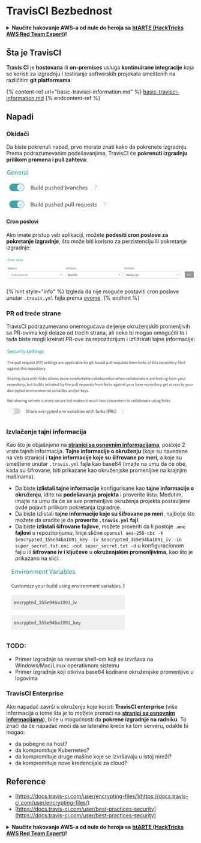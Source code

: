# TravisCI Bezbednost

<details>

<summary><strong>Naučite hakovanje AWS-a od nule do heroja sa</strong> <a href="https://training.hacktricks.xyz/courses/arte"><strong>htARTE (HackTricks AWS Red Team Expert)</strong></a><strong>!</strong></summary>

Drugi načini podrške HackTricks-u:

* Ako želite da vidite **vašu kompaniju reklamiranu na HackTricks-u** ili **preuzmete HackTricks u PDF formatu** proverite [**SUBSCRIPTION PLANS**](https://github.com/sponsors/carlospolop)!
* Nabavite [**zvanični PEASS & HackTricks swag**](https://peass.creator-spring.com)
* Otkrijte [**The PEASS Family**](https://opensea.io/collection/the-peass-family), našu kolekciju ekskluzivnih [**NFT-ova**](https://opensea.io/collection/the-peass-family)
* **Pridružite se** 💬 [**Discord grupi**](https://discord.gg/hRep4RUj7f) ili [**telegram grupi**](https://t.me/peass) ili nas **pratite** na **Twitter-u** 🐦 [**@hacktricks_live**](https://twitter.com/hacktricks_live)**.**
* **Podelite svoje hakovanje trikove slanjem PR-ova na** [**HackTricks**](https://github.com/carlospolop/hacktricks) i [**HackTricks Cloud**](https://github.com/carlospolop/hacktricks-cloud) github repozitorijume.

</details>

## Šta je TravisCI

**Travis CI** je **hostovana** ili **on-premises** usluga **kontinuirane integracije** koja se koristi za izgradnju i testiranje softverskih projekata smeštenih na različitim **git platformama**.

{% content-ref url="basic-travisci-information.md" %}
[basic-travisci-information.md](basic-travisci-information.md)
{% endcontent-ref %}

## Napadi

### Okidači

Da biste pokrenuli napad, prvo morate znati kako da pokrenete izgradnju. Prema podrazumevanim podešavanjima, TravisCI će **pokrenuti izgradnju prilikom promena i pull zahteva**:

![](<../../.gitbook/assets/image (19) (1).png>)

#### Cron poslovi

Ako imate pristup veb aplikaciji, možete **podesiti cron poslove za pokretanje izgradnje**, što može biti korisno za perzistenciju ili pokretanje izgradnje:

![](<../../.gitbook/assets/image (42).png>)

{% hint style="info" %}
Izgleda da nije moguće postaviti cron poslove unutar `.travis.yml` fajla prema [ovome](https://github.com/travis-ci/travis-ci/issues/9162).
{% endhint %}

### PR od treće strane

TravisCI podrazumevano onemogućava deljenje okruženjskih promenljivih sa PR-ovima koji dolaze od trećih strana, ali neko bi mogao omogućiti to i tada biste mogli kreirati PR-ove za repozitorijum i izfiltrirati tajne informacije:

![](<../../.gitbook/assets/image (1) (1) (1) (1) (1) (1) (1) (1) (1) (1) (1) (1) (1) (1) (1) (1) (1) (1) (1) (1) (1) (1).png>)

### Izvlačenje tajni informacija

Kao što je objašnjeno na [**stranici sa osnovnim informacijama**](basic-travisci-information.md), postoje 2 vrste tajnih informacija. **Tajne informacije o okruženju** (koje su navedene na veb stranici) i **tajne informacije koje su šifrovane po meri**, a koje su smeštene unutar `.travis.yml` fajla kao base64 (imajte na umu da će obe, kada su šifrovane, biti prikazane kao okruženjske promenljive na krajnjim mašinama).

* Da biste **izlistali tajne informacije** konfigurisane kao **tajne informacije o okruženju**, idite na **podešavanja** **projekta** i proverite listu. Međutim, imajte na umu da će se sve promenljive okruženja projekta postavljene ovde pojaviti prilikom pokretanja izgradnje.
* Da biste izlistali **tajne informacije koje su šifrovane po meri**, najbolje što možete da uradite je da **proverite `.travis.yml` fajl**.
* Da biste **izlistali šifrovane fajlove**, možete proveriti da li postoje **`.enc` fajlovi** u repozitorijumu, linije slične `openssl aes-256-cbc -K $encrypted_355e94ba1091_key -iv $encrypted_355e94ba1091_iv -in super_secret.txt.enc -out super_secret.txt -d` u konfiguracionom fajlu ili **šifrovane iv i ključeve** u **okruženjskim promenljivima**, kao što je prikazano na slici:

![](<../../.gitbook/assets/image (71).png>)

### TODO:

* Primer izgradnje sa reverse shell-om koji se izvršava na Windows/Mac/Linux operativnom sistemu
* Primer izgradnje koji otkriva base64 kodirane okruženjske promenljive u logovima

### TravisCI Enterprise

Ako napadač završi u okruženju koje koristi **TravisCI enterprise** (više informacija o tome šta je to možete pronaći na [**stranici sa osnovnim informacijama**](basic-travisci-information.md#travisci-enterprise)), biće u mogućnosti da **pokrene izgradnje na radniku**. To znači da će napadač moći da se lateralno kreće ka tom serveru, odakle bi mogao:

* da pobegne na host?
* da kompromituje Kubernetes?
* da kompromituje druge mašine koje se izvršavaju u istoj mreži?
* da kompromituje nove kredencijale za cloud?

## Reference

* [https://docs.travis-ci.com/user/encrypting-files/](https://docs.travis-ci.com/user/encrypting-files/)
* [https://docs.travis-ci.com/user/best-practices-security](https://docs.travis-ci.com/user/best-practices-security)

<details>

<summary><strong>Naučite hakovanje AWS-a od nule do heroja sa</strong> <a href="https://training.hacktricks.xyz/courses/arte"><strong>htARTE (HackTricks AWS Red Team Expert)</strong></a><strong>!</strong></summary>

Drugi načini podrške HackTricks-u:

* Ako želite da vidite **vašu kompaniju reklamiranu na HackTricks-u** ili **preuzmete HackTricks u PDF formatu** proverite [**SUBSCRIPTION PLANS**](https://github.com/sponsors/carlospolop)!
* Nabavite [**zvanični PEASS & HackTricks swag**](https://peass.creator-spring.com)
* Otkrijte [**The PEASS Family**](https://opensea.io/collection/the-peass-family), našu kolekciju ekskluzivnih [**NFT-ova**](https://opensea.io/collection/the-peass-family)
* **Pridružite se** 💬 [**Discord grupi**](https://discord.gg/hRep4RUj7f) ili [**telegram grupi**](https://t.me/peass) ili nas **pratite** na **Twitter-u** 🐦 [**@hacktricks_live**](https://twitter.com/hacktricks_live)**.**
* **Podelite svoje hakovanje trikove slanjem PR-ova na** [**HackTricks**](https://github.com/carlospolop/hacktricks) i [**HackTricks Cloud**](https://github.com/carlospolop/hacktricks-cloud) github repozitorijume.

</details>
